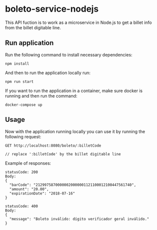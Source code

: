 # boleto-service-nodejs
This API fuction is to work as a microservice in Node.js to get a billet info from 
the billet digitable line.

## Run application
Run the following command to install necessary dependencies:
```
npm install
```

And then to run the application locally run:
```
npm run start
```

If you want to run the application in a container, make sure docker is running 
and then run the command:
```
docker-compose up
```

## Usage
Now with the application running locally you can use it by running the following 
request:

```
GET http://localhost:8080/boleto/:billetCode

// replace ':billetCode' by the billet digitable line
```

Example of responses:
```
statusCode: 200
Body:
{
  "barCode": "21299758700000020000001121100012100447561740",
  "amount": "20.00",
  "expirationDate": "2018-07-16"
}
```

```
statusCode: 400
Body:
{
  "message": "Boleto inválido: dígito verificador geral inválido."
}
```